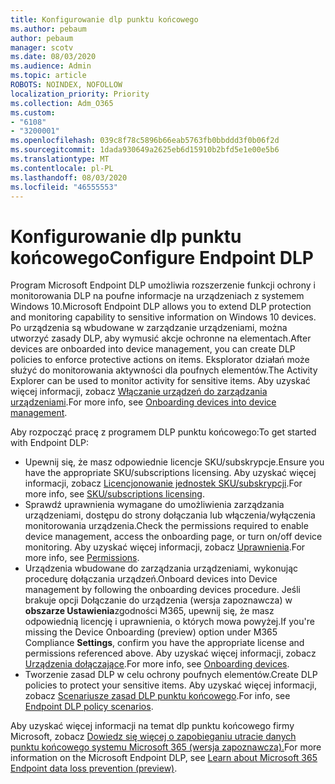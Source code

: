 ```yaml
---
title: Konfigurowanie dlp punktu końcowego
ms.author: pebaum
author: pebaum
manager: scotv
ms.date: 08/03/2020
ms.audience: Admin
ms.topic: article
ROBOTS: NOINDEX, NOFOLLOW
localization_priority: Priority
ms.collection: Adm_O365
ms.custom:
- "6108"
- "3200001"
ms.openlocfilehash: 039c8f78c5896b66eab5763fb0bbddd3f0b06f2d
ms.sourcegitcommit: 1dada930649a2625eb6d15910b2bfd5e1e00e5b6
ms.translationtype: MT
ms.contentlocale: pl-PL
ms.lasthandoff: 08/03/2020
ms.locfileid: "46555553"
---
```

# <a name="configure-endpoint-dlp"></a><span data-ttu-id="8fc0f-102">Konfigurowanie dlp punktu końcowego</span><span class="sxs-lookup"><span data-stu-id="8fc0f-102">Configure Endpoint DLP</span></span>

<span data-ttu-id="8fc0f-103">Program Microsoft Endpoint DLP umożliwia rozszerzenie funkcji ochrony i monitorowania DLP na poufne informacje na urządzeniach z systemem Windows 10.</span><span class="sxs-lookup"><span data-stu-id="8fc0f-103">Microsoft Endpoint DLP allows you to extend DLP protection and monitoring capability to sensitive information on Windows 10 devices.</span></span> <span data-ttu-id="8fc0f-104">Po urządzenia są wbudowane w zarządzanie urządzeniami, można utworzyć zasady DLP, aby wymusić akcje ochronne na elementach.</span><span class="sxs-lookup"><span data-stu-id="8fc0f-104">After devices are onboarded into device management, you can create DLP policies to enforce protective actions on items.</span></span> <span data-ttu-id="8fc0f-105">Eksplorator działań może służyć do monitorowania aktywności dla poufnych elementów.</span><span class="sxs-lookup"><span data-stu-id="8fc0f-105">The Activity Explorer can be used to monitor activity for sensitive items.</span></span> <span data-ttu-id="8fc0f-106">Aby uzyskać więcej informacji, zobacz [Włączanie urządzeń do zarządzania urządzeniami](https://docs.microsoft.com/microsoft-365/compliance/endpoint-dlp-getting-started#onboarding-devices-into-device-management).</span><span class="sxs-lookup"><span data-stu-id="8fc0f-106">For more info, see [Onboarding devices into device management](https://docs.microsoft.com/microsoft-365/compliance/endpoint-dlp-getting-started#onboarding-devices-into-device-management).</span></span>  

<span data-ttu-id="8fc0f-107">Aby rozpocząć pracę z programem DLP punktu końcowego:</span><span class="sxs-lookup"><span data-stu-id="8fc0f-107">To get started with Endpoint DLP:</span></span>

- <span data-ttu-id="8fc0f-108">Upewnij się, że masz odpowiednie licencje SKU/subskrypcje.</span><span class="sxs-lookup"><span data-stu-id="8fc0f-108">Ensure you have the appropriate SKU/subscriptions licensing.</span></span> <span data-ttu-id="8fc0f-109">Aby uzyskać więcej informacji, zobacz [Licencjonowanie jednostek SKU/subskrypcji](https://docs.microsoft.com/microsoft-365/compliance/endpoint-dlp-getting-started#skusubscriptions-licensing).</span><span class="sxs-lookup"><span data-stu-id="8fc0f-109">For more info, see [SKU/subscriptions licensing](https://docs.microsoft.com/microsoft-365/compliance/endpoint-dlp-getting-started#skusubscriptions-licensing).</span></span>
- <span data-ttu-id="8fc0f-110">Sprawdź uprawnienia wymagane do umożliwienia zarządzania urządzeniami, dostępu do strony dołączania lub włączenia/wyłączenia monitorowania urządzenia.</span><span class="sxs-lookup"><span data-stu-id="8fc0f-110">Check the permissions required to enable device management, access the onboarding page, or turn on/off device monitoring.</span></span> <span data-ttu-id="8fc0f-111">Aby uzyskać więcej informacji, zobacz [Uprawnienia](https://docs.microsoft.com/microsoft-365/compliance/endpoint-dlp-getting-started#permissions).</span><span class="sxs-lookup"><span data-stu-id="8fc0f-111">For more info, see [Permissions](https://docs.microsoft.com/microsoft-365/compliance/endpoint-dlp-getting-started#permissions).</span></span>
- <span data-ttu-id="8fc0f-112">Urządzenia wbudowane do zarządzania urządzeniami, wykonując procedurę dołączania urządzeń.</span><span class="sxs-lookup"><span data-stu-id="8fc0f-112">Onboard devices into Device management by following the onboarding devices procedure.</span></span> <span data-ttu-id="8fc0f-113">Jeśli brakuje opcji Dołączanie do urządzenia (wersja zapoznawcza) w **obszarze Ustawienia**zgodności M365, upewnij się, że masz odpowiednią licencję i uprawnienia, o których mowa powyżej.</span><span class="sxs-lookup"><span data-stu-id="8fc0f-113">If you're missing the Device Onboarding (preview) option under M365 Compliance  **Settings**, confirm you have the appropriate license and permissions referenced above.</span></span> <span data-ttu-id="8fc0f-114">Aby uzyskać więcej informacji, zobacz [Urządzenia dołączające](https://docs.microsoft.com/microsoft-365/compliance/endpoint-dlp-getting-started#onboarding-devices).</span><span class="sxs-lookup"><span data-stu-id="8fc0f-114">For more info, see [Onboarding devices](https://docs.microsoft.com/microsoft-365/compliance/endpoint-dlp-getting-started#onboarding-devices).</span></span> 
- <span data-ttu-id="8fc0f-115">Tworzenie zasad DLP w celu ochrony poufnych elementów.</span><span class="sxs-lookup"><span data-stu-id="8fc0f-115">Create DLP policies to protect your sensitive items.</span></span> <span data-ttu-id="8fc0f-116">Aby uzyskać więcej informacji, zobacz [Scenariusze zasad DLP punktu końcowego](https://docs.microsoft.com/microsoft-365/compliance/endpoint-dlp-using?view=o365-worldwide#endpoint-dlp-policy-scenarios).</span><span class="sxs-lookup"><span data-stu-id="8fc0f-116">For info, see [Endpoint DLP policy scenarios](https://docs.microsoft.com/microsoft-365/compliance/endpoint-dlp-using?view=o365-worldwide#endpoint-dlp-policy-scenarios).</span></span>

<span data-ttu-id="8fc0f-117">Aby uzyskać więcej informacji na temat dlp punktu końcowego firmy Microsoft, zobacz [Dowiedz się więcej o zapobieganiu utracie danych punktu końcowego systemu Microsoft 365 (wersja zapoznawcza).](https://docs.microsoft.com/microsoft-365/compliance/endpoint-dlp-learn-about)</span><span class="sxs-lookup"><span data-stu-id="8fc0f-117">For more information on the Microsoft Endpoint DLP, see [Learn about Microsoft 365 Endpoint data loss prevention (preview)](https://docs.microsoft.com/microsoft-365/compliance/endpoint-dlp-learn-about).</span></span>